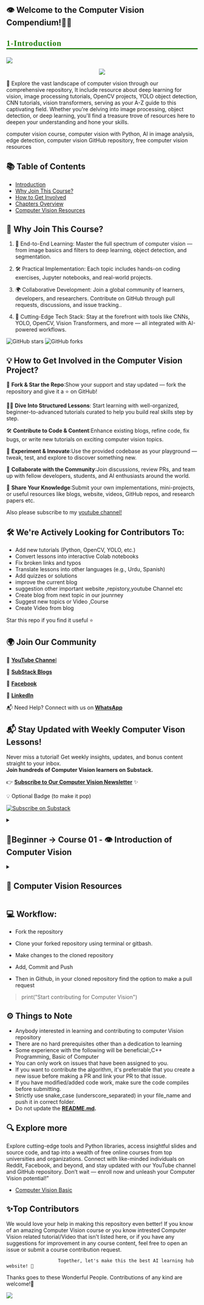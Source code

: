  ## **👁️ Welcome to the Computer Vision Compendium!👋🛒**
 
 ## <p style="font-family:JetBrains Mono; font-weight:normal; letter-spacing: 1px; color:#207d06; font-size:100%; text-align:left;padding: 0px; border-bottom: 3px solid #207d06;">**1-Introduction**</p>
<a href="https://app.commanddash.io/agent?github=https://github.com/hussain0048/Computer-Vision"><img src="https://img.shields.io/badge/AI-Code%20Gen-EB9FDA"></a>
 
<p align="center">
<img src="https://github.com/hussain0048/Computer-Vision-/blob/main/CoursesTeach%20(2).png"></a>
</p>

🚀 Explore the vast landscape of computer vision through our comprehensive repository, It include resource about deep learning for vision, image processing tutorials, OpenCV projects, YOLO object detection, CNN tutorials, vision transformers,  serving as your A-Z guide to this captivating field. Whether you're delving into image processing, object detection, or deep learning, you'll find a treasure trove of resources here to deepen your understanding and hone your skills.

computer vision course,  computer vision with Python, AI in image analysis, edge detection, computer vision GitHub repository, free computer vision resources

<!-- Social card for GitHub -->
<meta property="og:image" content="https://raw.githubusercontent.com/hussain0048/Computer-Vision-/main/CoursesTeach%20(2).png">
<meta property="og:title" content="Computer Vision Course - Learn with Code, Notebooks, and Projects">
<meta property="og:description" content="An end-to-end guide to Computer Vision with Python, OpenCV, YOLO, and Deep Learning — curated for learners and contributors.">

## 📚 Table of Contents
- [Introduction](#1-introduction)
- [Why Join This Course?](#why-join-this-course)
- [How to Get Involved](#how-to-get-involved-in-the-computer-vision-project)
- [Chapters Overview](#course-01---introduction-of-computer-vision)
- [Computer Vision Resources](#computer-vision-resources)


 ## **🎯 Why Join This Course?**
 
1.  📸 End-to-End Learning: Master the full spectrum of computer vision — from image basics and filters to deep learning, object detection, and segmentation.

2. 🛠 Practical Implementation: Each topic includes hands-on coding exercises, Jupyter notebooks, and real-world projects.

3. 🌍 Collaborative Development: Join a global community of learners, developers, and researchers. Contribute on GitHub through pull requests, discussions, and issue tracking..

4. 🤖 Cutting-Edge Tech Stack: Stay at the forefront with tools like CNNs, YOLO, OpenCV, Vision Transformers, and more — all integrated with AI-powered workflows.

![GitHub stars](https://img.shields.io/github/stars/hussain0048/Computer-Vision)
![GitHub forks](https://img.shields.io/github/forks/hussain0048/Computer-Vision)


## **💡 How to Get Involved in the Computer Vision Project?**

🚀 **Fork & Star the Repo**:Show your support and stay updated — fork the repository and give it a ⭐ on GitHub!

👩‍💻 **Dive Into Structured Lessons**: Start learning with well-organized, beginner-to-advanced tutorials curated to help you build real skills step by step.

🛠️ **Contribute to Code & Content**:Enhance existing blogs, refine code, fix bugs, or write new tutorials on exciting computer vision topics.

🧪 **Experiment & Innovate**:Use the provided codebase as your playground — tweak, test, and explore to discover something new.

🤝 **Collaborate with the Community**:Join discussions, review PRs, and team up with fellow developers, students, and AI enthusiasts around the world.

📌 **Share Your Knowledge**:Submit your own implementations, mini-projects, or useful resources like blogs, website, videos, GitHub repos, and research papers etc.

Also please subscribe to my [youtube channel!](https://www.youtube.com/@coursesteach-mv5si)

## 🛠️ We're Actively Looking for Contributors To:
- Add new tutorials (Python, OpenCV, YOLO, etc.)
- Convert lessons into interactive Colab notebooks
- Fix broken links and typos
- Translate lessons into other languages (e.g., Urdu, Spanish)
- Add quizzes or solutions
- improve the current blog
- suggestion other important website ,repistory,youtube Channel etc
- Create blog from next topic in our jounrney 
- Suggest new topics or Video ,Course
- Create Video from blog

Star this repo if you find it useful ⭐

## **🌍 Join Our Community**

🔗 [**YouTube Channe**l](https://www.youtube.com/@coursesteach-mv5si/videos)

🔗 [**SubStack Blogs**](https://substack.com/@coursesteach)

🔗 [**Facebook**](https://www.facebook.com/CourseTeach)

🔗 [**LinkedIn**](https://www.linkedin.com/company/90909828/admin/page-posts/published/)

📬 Need Help? Connect with us on [**WhatsApp**](https://chat.whatsapp.com/L9URPRThBEa7GFl0mlwggg)

## 📬 Stay Updated with Weekly Computer Vison Lessons!

Never miss a tutorial! Get weekly insights, updates, and bonus content straight to your inbox.  
**Join hundreds of Computer Vision learners on Substack.**

👉 [**Subscribe to Our Computer Vision  Newsletter**](https://substack.com/@coursesteach) ✨

💡 Optional Badge (to make it pop)

[![Subscribe on Substack](https://img.shields.io/badge/Subscribe-Substack-orange?style=for-the-badge&logo=substack)](https://substack.com/@coursesteach)


<details> 
<summary> <h2>📕Beginner → Course 01 - 👁️ Introduction of Computer Vision </h2> </summary>

## 👁️ Chapter1: - **Foundations of Computer Vision**
| Topic Name/Tutorial | Video | Code |
|---|---|---|
| [**✅1- What is computer Vision**](https://medium.com/@Coursesteach/computer-vision-part-1-ff493a713887)[-Substack Link](https://substack.com/home/post/p-155666365?source=queue) | [1](https://drive.google.com/file/d/1Cb-Cz0dRwNZzAp5f2K5cVNNwBRo3hki4/view) |[![Colab icon](https://img.shields.io/badge/Colab-Open-blue.svg?logo=colab&logoColor=white)](https://github.com/hussain0048/Computer-Vision-/blob/main/Introduction_to_Computer_Vision.ipynb)|
|[**✅2-Computer Vision Tasks and Applications**](https://mushtaqmsit.substack.com/p/computer-vision-tasks-and-applications?r=f2squ&utm_campaign=post&utm_medium=web&triedRedirect=true)|[1](https://drive.google.com/file/d/1DCR-0UllT5J0GNHrTlklsHtF1OCskV0V/view)[-2](https://drive.google.com/file/d/1hDHQfd5h9Jiauk8olHG6Jft0AbOUh36n/view)|[![Colab icon](https://img.shields.io/badge/Colab-Open-blue.svg?logo=colab&logoColor=white)](https://github.com/hussain0048/Computer-Vision-/blob/main/Introduction_to_Computer_Vision.ipynb)|
|[**✅Best Free Resources to Computer Vision**](https://open.substack.com/pub/mushtaqmsit/p/top-10-free-resources-to-learn-computer?r=f2squ&utm_campaign=post&utm_medium=web&showWelcomeOnShare=true)|---|---|

## 🔹Chapter2: - **Image As Function**
| Topic Name/Tutorial | Video| Notbook |
|---|---|---|
|[**✅1-Images as Functions Part 1?**](https://substack.com/home/post/p-156223376)|[**1**](https://drive.google.com/file/d/1c6plHK4Yqg_ch8QiNTtfGuSZSK0mt3lf/view)|[![Colab icon](https://img.shields.io/badge/Colab-Open-blue.svg?logo=colab&logoColor=white)](https://github.com/hussain0048/Computer-Vision-/blob/main/Introduction_to_Computer_Vision.ipynb)|
| [**✅2-Images as Functions Part 2?**](https://open.substack.com/pub/mushtaqmsit/p/understanding-images-as-functions-edb?r=f2squ&utm_campaign=post&utm_medium=web&showWelcomeOnShare=false) | [**1**](https://drive.google.com/file/d/1X5RS1-6JfZUmcyDvsP5KF1SR97CFzus2/view) | [![Colab icon](https://img.shields.io/badge/Colab-Open-blue.svg?logo=colab&logoColor=white)](https://github.com/hussain0048/Computer-Vision-/blob/main/Introduction_to_Computer_Vision.ipynb) |
| [**✅3-Define an Image as a Function (Quiz)**](https://substack.com/@coursesteach/note/c-91928137?utm_source=notes-share-action&r=f2squ) |[**1**](https://drive.google.com/file/d/1FDmF_Gcl3wtvx6NyNuvl6KAiZlp7KD6Y/view)[**-2**](https://drive.google.com/file/d/1qiwSHYDHSp15_QhMdKuT2nBdhprLJNag/view) | [![Colab icon](https://img.shields.io/badge/Colab-Open-blue.svg?logo=colab&logoColor=white)](https://github.com/hussain0048/Computer-Vision-/blob/main/Introduction_to_Computer_Vision.ipynb) |
|[**✅4-Color Planes and Color Image as a Function(Quiz)**](https://open.substack.com/pub/mushtaqmsit/p/understanding-rgb-channels-in-matlab?r=f2squ&utm_campaign=post&utm_medium=web&showWelcomeOnShare=false)|[**1**](https://drive.google.com/file/d/1351z7lTQfAqx3HEGvAGvtm_FVhaMPzK6/view)[**-2**](https://drive.google.com/file/d/1USR6tCVZKK5uN7TkKGduPsH8rVkTCMAY/view)[**-3**](https://drive.google.com/file/d/1qiwSHYDHSp15_QhMdKuT2nBdhprLJNag/view)|[![Colab icon](https://img.shields.io/badge/Colab-Open-blue.svg?logo=colab&logoColor=white)](https://github.com/hussain0048/Computer-Vision-/blob/main/Introduction_to_Computer_Vision.ipynb)|
|[**✅5- Digital Images**](https://mushtaqmsit.substack.com/p/how-computers-see-images)|[**1**](https://drive.google.com/file/d/1bvwInP7sTDxJv6ou7myoIFZLen57tSv_/view)[**-2**](https://drive.google.com/file/d/1M70RJybxbFBjNjf-s_u33IEGZwETVzco/view)|[![Colab icon](https://img.shields.io/badge/Colab-Open-blue.svg?logo=colab&logoColor=white)](https://github.com/hussain0048/Computer-Vision-/blob/main/Introduction_to_Computer_Vision.ipynb)|
|[**✅6-Compute Image Size Quiz-s**](https://mushtaqmsit.substack.com/p/how-to-calculate-image-size-width)|[1](https://www.youtube.com/watch?v=Xp4Oeqs1jUU)|[![Colab icon](https://img.shields.io/badge/Colab-Open-blue.svg?logo=colab&logoColor=white)](https://github.com/hussain0048/Computer-Vision-/blob/main/Introduction_to_Computer_Vision.ipynb)|
|[**✅7-Read image in Matlab and Python-S**](https://mushtaqmsit.substack.com/p/how-to-read-and-process-images-in)|---|[![Colab icon](https://img.shields.io/badge/Colab-Open-blue.svg?logo=colab&logoColor=white)](https://github.com/hussain0048/Computer-Vision-/blob/main/Introduction_to_Computer_Vision.ipynb)|
|[**✅8-Image Size and Data Type Quiz/Solution-S**](https://mushtaqmsit.substack.com/p/how-to-get-image-size-and-data-type)|[**1**](https://drive.google.com/file/d/1-zlCSlEvKsBPyuPpUUCio15KdedHG_lj/view)|[![Colab icon](https://img.shields.io/badge/Colab-Open-blue.svg?logo=colab&logoColor=white)](https://github.com/hussain0048/Computer-Vision-/blob/main/Introduction_to_Computer_Vision.ipynb)|
|[**✅9-Crop an Image-s**](https://mushtaqmsit.substack.com/p/what-is-mean-by-crop-an-image)|[**1**](https://drive.google.com/file/d/1y_0Q6HXXHwbJi8bFXSjIRmUTliZ_QETg/view)|[![Colab icon](https://img.shields.io/badge/Colab-Open-blue.svg?logo=colab&logoColor=white)](https://github.com/hussain0048/Computer-Vision-/blob/main/Introduction_to_Computer_Vision.ipynb)|
|[**✅10-Add 2 Images-s**](https://mushtaqmsit.substack.com/p/how-to-add-two-images-in-matlab-and)|[**1**](https://drive.google.com/file/d/1Yu5ZkkVHTm5LPErifK0AyqIAZlorljen/view)[**-2**](https://drive.google.com/file/d/1l6VCJK-gU9cQHvGtJKFj6G8x7xrWkMBx/view)[**-3**](https://drive.google.com/file/d/1-POxIAvqFL1rg3N8r_zQj2-SZz3Vbm-a/view)|[![Colab icon](https://img.shields.io/badge/Colab-Open-blue.svg?logo=colab&logoColor=white)](https://github.com/hussain0048/Computer-Vision-/blob/main/Introduction_to_Computer_Vision.ipynb)|
|[**✅11-Multiply image by a scaler and Blend 2 Images⭐️**](https://mushtaqmsit.substack.com/p/mastering-scalar-multiplication-in)|[**1**](https://drive.google.com/file/d/1QKr5Vw3G1HfjyL3PgD1R6AuY8QU_XhSA/view?pli=1)[-2](https://drive.google.com/file/d/14bY1HdOaC5w4jLby2LwaawzmTwfzhSeB/view)[-3](https://drive.google.com/file/d/11W_RKLTU7XMZ1RHzBZYicBvCBCLxXhrg/view)|[![Colab icon](https://img.shields.io/badge/Colab-Open-blue.svg?logo=colab&logoColor=white)](https://github.com/hussain0048/Computer-Vision-/blob/main/Introduction_to_Computer_Vision.ipynb)|
|[**✅12-Common Types of Noise⭐️**](https://mushtaqmsit.substack.com/p/understanding-image-noise-in-computer)|[**1**](https://drive.google.com/file/d/1BhYdBxwZZLRp144ozXJOVKSvVDRLUPs0/view)|[![Colab icon](https://img.shields.io/badge/Colab-Open-blue.svg?logo=colab&logoColor=white)](https://github.com/hussain0048/Computer-Vision-/blob/main/Introduction_to_Computer_Vision.ipynb)|
|[**✅13-Image Difference⭐️**](https://mushtaqmsit.substack.com/p/image-difference-in-computer-vision)|[**1**](https://drive.google.com/file/d/1NgBBgdzHdmG9UPjFBr4HRYuwtJuSux2t/view)[-2](https://drive.google.com/file/d/1FBPEClURy0oNh-Nt23UmBO2hGwGn3sqw/view)[-3](https://drive.google.com/drive/folders/1q_lNYRTS2ggibGcrc6dEAS-SbRQYF4N2)|[![Colab icon](https://img.shields.io/badge/Colab-Open-blue.svg?logo=colab&logoColor=white)](https://github.com/hussain0048/Computer-Vision-/blob/main/Introduction_to_Computer_Vision.ipynb)|
|[**✅14-Generate Gaussian Noise⭐️**](https://mushtaqmsit.substack.com/p/gaussian-noise-in-image-processing)|[**1**](https://drive.google.com/file/d/15ho2IRjIMlZ6dPslpwo9MGR6SumyM938/view)|[![Colab icon](https://img.shields.io/badge/Colab-Open-blue.svg?logo=colab&logoColor=white)](https://github.com/hussain0048/Computer-Vision-/blob/main/Introduction_to_Computer_Vision.ipynb)|
|[**✅15-Effect of Sigma on Gaussian Noise⭐️**](https://mushtaqmsit.substack.com/p/understanding-the-effect-of-sigma)|[**1**](https://drive.google.com/file/d/1SOL6VtxIT08__IBVEsOOrhqYg2xicy2Q/view?usp=sharing)[-2](https://drive.google.com/file/d/1e9wH3cny9Z1UzMgi6-vcmUIJ-mGnDhtx/view)[-3](https://drive.google.com/file/d/1ixofehPc8WprhjNOKqtGIVx4dyyAbqwv/view)|[![Colab icon](https://img.shields.io/badge/Colab-Open-blue.svg?logo=colab&logoColor=white)](https://github.com/hussain0048/Computer-Vision-/blob/main/Introduction_to_Computer_Vision.ipynb)|
|[**✅16-Apply Gaussian Noise⭐️**](https://mushtaqmsit.substack.com/p/applying-gaussian-noise-to-images)|[**1**](https://drive.google.com/file/d/17-X3uDm-_bKEZCLWrh6dzywgrd9Mc6pc/view)[-2](https://drive.google.com/file/d/1HdiI6F0MVJ3OB3VkTiMDreTA_mccXweC/view)|[![Colab icon](https://img.shields.io/badge/Colab-Open-blue.svg?logo=colab&logoColor=white)](https://github.com/hussain0048/Computer-Vision-/blob/main/Introduction_to_Computer_Vision.ipynb)|
|[**✅17-Displaying Images in Matlab and Python⭐️**](https://mushtaqmsit.substack.com/p/basic-image-operations-in-python)|[**1**](https://drive.google.com/file/d/1H06n5AKN-XKDAAPk2GRaloQdSnG8fTgq/view?usp=sharing)|[![Colab icon](https://img.shields.io/badge/Colab-Open-blue.svg?logo=colab&logoColor=white)](https://github.com/hussain0048/Computer-Vision-/blob/main/Introduction_to_Computer_Vision.ipynb)|

## 🔹Chapter3: - **Filtering**
| Topic Name/Tutorial | Video | NoteBook |
|---|---|---|
| [**✅1- What is Filtering?**](https://mushtaqmsit.substack.com/p/understanding-filters-in-computer) | [1](https://drive.google.com/file/d/1Dw9Iw2B7ag8bF8uz6jp1RfwuIsf5Cgsj/view?usp=sharing) |[![Colab icon](https://img.shields.io/badge/Colab-Open-blue.svg?logo=colab&logoColor=white)](https://github.com/hussain0048/Computer-Vision-/blob/main/Introduction_to_Computer_Vision.ipynb)|
| [**✅2- What is Gaussian Noise?**](https://mushtaqmsit.substack.com/p/gaussian-noise-in-computer-vision) | [1](https://drive.google.com/file/d/1K6OvG6Hchl_3kNRw7OBIV40GgbCK3mMM/view?usp=sharing)[-2](https://drive.google.com/file/d/1L4-pNTYyvvts9em7w3cNuBGmNCEHy1IZ/view?usp=sharing) |[![Colab icon](https://img.shields.io/badge/Colab-Open-blue.svg?logo=colab&logoColor=white)](https://github.com/hussain0048/Computer-Vision-/blob/main/Introduction_to_Computer_Vision.ipynb)|
| [**✅3- Weighted Moving Average?**](https://mushtaqmsit.substack.com/p/mastering-weighted-moving-averages) | [1](https://drive.google.com/file/d/1-O6oVfb4pv4zCMuJ7CSSAiTXncVcCNsf/view?usp=sharing)[-2](https://drive.google.com/file/d/17zB1EhTfSWDcck1fGaPWFL8wenY6C4DL/view?usp=sharing)|[![Colab icon](https://img.shields.io/badge/Colab-Open-blue.svg?logo=colab&logoColor=white)](https://github.com/hussain0048/Computer-Vision-/blob/main/Introduction_to_Computer_Vision.ipynb)|
| [**🌐4- Correlation Filtering?**](https://medium.com/@Coursesteach/computer-vision-part-23-correlation-filtering-34e00910664a) | [1](https://drive.google.com/file/d/1kOOc3jmptZDQnTlxlsDrYfnB33gl0Ldb/view?usp=sharing)|[![Colab icon](https://img.shields.io/badge/Colab-Open-blue.svg?logo=colab&logoColor=white)](https://github.com/hussain0048/Computer-Vision-/blob/main/Introduction_to_Computer_Vision.ipynb)|
| [**🌐5- Averaging Filter?**](https://medium.com/@Coursesteach/computer-vision-part-24-averaging-filter-b5dc3918c057) | [1](https://drive.google.com/file/d/1YjCaZ8bXkYSben2l3Qts3IOxbpY4ttcE/view)|[![Colab icon](https://img.shields.io/badge/Colab-Open-blue.svg?logo=colab&logoColor=white)](https://github.com/hussain0048/Computer-Vision-/blob/main/Introduction_to_Computer_Vision.ipynb)|
| [**🌐6- Gaussian Filter?**](https://medium.com/@Coursesteach/computer-vision-part-25-gaussian-filter-c81ea05a4630) | [1](https://drive.google.com/file/d/1RV_UK3USN7rQjiB3Eq1ZZnR8ujAgHJD6/view?usp=sharing)[-2](https://drive.google.com/file/d/1z7svvKJn87Lmj1BchAViLLJ44_YTqFlN/view?usp=sharing)|[![Colab icon](https://img.shields.io/badge/Colab-Open-blue.svg?logo=colab&logoColor=white)](https://github.com/hussain0048/Computer-Vision-/blob/main/Introduction_to_Computer_Vision.ipynb)|
| [**🌐7- Gaussian Filter with Matlab and Python?**](https://medium.com/@Coursesteach/computer-vision-part-26-gaussian-filter-with-matlab-and-python-672919cfb0c1) | [1](https://drive.google.com/file/d/1DY8UFbByrBrdbE4sdmcZa8G-kK3s3Q31/view?usp=sharing)|[![Colab icon](https://img.shields.io/badge/Colab-Open-blue.svg?logo=colab&logoColor=white)](https://github.com/hussain0048/Computer-Vision-/blob/main/Introduction_to_Computer_Vision.ipynb)|
| [**🌐8- Remove Noise?(r)**](https://medium.com/@Coursesteach/computer-vision-part-27-remove-noise-001e6a7c838b) | [1](https://drive.google.com/file/d/1fzGcwjrWgzc57etIPUsnX_34LciTG1vs/view?usp=sharing)[-2](https://drive.google.com/file/d/1DgS_rRdmpJCckziIn1fRi6h_b0kLfTgj/view?usp=sharing)|[![Colab icon](https://img.shields.io/badge/Colab-Open-blue.svg?logo=colab&logoColor=white)](https://github.com/hussain0048/Computer-Vision-/blob/main/Introduction_to_Computer_Vision.ipynb)|

## 🔹Chapter4: - **Linearity and Convolution**
| Topic Name/Tutorial | Video | NoteBook |
|---|---|---|
| [**🌐1- Introduction of linear intuition of filtering**](https://medium.com/@Coursesteach/computer-vision-part-28-introduction-of-linear-intuition-of-filtering-83b4269f6019) | [1](https://drive.google.com/file/d/1NRaqwkMiXd5oYWaBnm2BfgpQR3rSvjaj/view) |[![Colab icon](https://img.shields.io/badge/Colab-Open-blue.svg?logo=colab&logoColor=white)](https://github.com/hussain0048/Computer-Vision-/blob/main/Introduction_to_Computer_Vision.ipynb)|
| [**🌐2- Impulse Function and Response**](https://medium.com/@Coursesteach/computer-vision-part-29-impulse-function-and-response-2b52dfedc54f) | [1](https://drive.google.com/file/d/1MWTi1FkAdo93cV6MwLMI41Kqn0zxBvFf/view?usp=sharing) |[![Colab icon](https://img.shields.io/badge/Colab-Open-blue.svg?logo=colab&logoColor=white)](https://github.com/hussain0048/Computer-Vision-/blob/main/Introduction_to_Computer_Vision.ipynb)|
| [**🌐4- Filtering an Impulse Signal**](https://medium.com/@Coursesteach/computer-vision-part-29-impulse-function-and-response-2b52dfedc54f) | [1](https://drive.google.com/file/d/1KxMS0EEAgVO5SuNujypTUNEuu8qUcURE/view?usp=sharing) |[![Colab icon](https://img.shields.io/badge/Colab-Open-blue.svg?logo=colab&logoColor=white)](https://github.com/hussain0048/Computer-Vision-/blob/main/Introduction_to_Computer_Vision.ipynb)|
| [**🌐5- Correlation vs Convolution**](https://medium.com/@Coursesteach/computer-vision-part-30-correlation-vs-convolution-168e1b6851b5) | [1](https://drive.google.com/file/d/1PlCNOA0ElHvpu4NvXHGt0Zyp073Kr0NS/view?usp=sharing)[-2](https://www.youtube.com/watch?v=FbDWmT93nUs) |[![Colab icon](https://img.shields.io/badge/Colab-Open-blue.svg?logo=colab&logoColor=white)](https://github.com/hussain0048/Computer-Vision-/blob/main/Introduction_to_Computer_Vision.ipynb)|
| [**🌐5-Properties of Convolution**](https://medium.com/@Coursesteach/computer-vision-part-30-correlation-vs-convolution-168e1b6851b5) | [1](https://drive.google.com/file/d/1dCjqrkS6uGHMoVKvg1drtLPAxoZ8csIH/view?usp=sharing) |[![Colab icon](https://img.shields.io/badge/Colab-Open-blue.svg?logo=colab&logoColor=white)](https://github.com/hussain0048/Computer-Vision-/blob/main/Introduction_to_Computer_Vision.ipynb)|
| [**🌐6-Computational Complexity and Separability**](https://medium.com/@Coursesteach/computer-vision-part-31-computational-complexity-and-separability-fc8d78ee3321) | [1](https://drive.google.com/file/d/1o3_E3oHa0SFXb_7WPWwF_HZw7JO9SV9Z/view) |[![Colab icon](https://img.shields.io/badge/Colab-Open-blue.svg?logo=colab&logoColor=white)](https://github.com/hussain0048/Computer-Vision-/blob/main/Introduction_to_Computer_Vision.ipynb)|
| [**🌐7-Boundary Issues**](https://medium.com/@Coursesteach/computer-vision-part-31-computational-complexity-and-separability-fc8d78ee3321) | [1](https://drive.google.com/file/d/1iKZD68I6VGebQbVnVebMBf7B4VFA6Umh/view) |[![Colab icon](https://img.shields.io/badge/Colab-Open-blue.svg?logo=colab&logoColor=white)](https://github.com/hussain0048/Computer-Vision-/blob/main/Introduction_to_Computer_Vision.ipynb)|
| [**🌐8-Methods**](https://medium.com/@Coursesteach/computer-vision-part-31-computational-complexity-and-separability-fc8d78ee3321) | [1](https://drive.google.com/file/d/1PkQJ7FngkptaxdvvTgowX8hiPBTmzHk_/view?usp=sharing) |[![Colab icon](https://img.shields.io/badge/Colab-Open-blue.svg?logo=colab&logoColor=white)](https://github.com/hussain0048/Computer-Vision-/blob/main/Introduction_to_Computer_Vision.ipynb)|
| [**🌐9-Explore Edge Options**](https://medium.com/@Coursesteach/computer-vision-part-32-explore-edge-options-78aae07fe8c5) | [1](https://drive.google.com/file/d/1wZuQ-nlwxIZWWLEEJo4MU5gbcm8xoMxu/view) |[![Colab icon](https://img.shields.io/badge/Colab-Open-blue.svg?logo=colab&logoColor=white)](https://github.com/hussain0048/Computer-Vision-/blob/main/Introduction_to_Computer_Vision.ipynb)|
| [**🌐10-Practicing with Linear Filters**](https://medium.com/@Coursesteach/computer-vision-part-33-practicing-with-linear-filters-db29d31a728b) | [1](https://drive.google.com/file/d/1EJMb8LFnTG87Po0LyjwhRDMD_G8BbDYy/view)[-2](https://drive.google.com/file/d/1m6GsASVUDYn8akRdejupOmLlmZ94A43i/view) |[![Colab icon](https://img.shields.io/badge/Colab-Open-blue.svg?logo=colab&logoColor=white)](https://github.com/hussain0048/Computer-Vision-/blob/main/Introduction_to_Computer_Vision.ipynb)|
| [**🌐11-Different Kinds of Noise**](https://medium.com/@Coursesteach/computer-vision-part-34-different-kinds-of-noise-2e300d9e4174) | [1](https://drive.google.com/file/d/15zd1sPvVWY8lQlZWGPn9C0NWds5yMpT9/view)[-2](https://drive.google.com/file/d/1FLtZNGhdQLzjF2O-ZQLJxRPBnykSXDJ6/view)[-3](https://drive.google.com/file/d/1qxLwu4jroEZa9FsfyN5CEYI3XoMeX5TJ/view)|[![Colab icon](https://img.shields.io/badge/Colab-Open-blue.svg?logo=colab&logoColor=white)](https://github.com/hussain0048/Computer-Vision-/blob/main/Introduction_to_Computer_Vision.ipynb)|

##  🔹Chapter5: - **Filters as Templates**
| Topic Name/Tutorial | Video | NoteBook |
|---|---|---|
| [**🌐1- Introduction of Filters as templates, 1D correlation and 2D Correlations**](https://medium.com/@Coursesteach/computer-vision-part-35-introduction-of-filters-as-templates-8a61c1b7a303) | [1](https://drive.google.com/file/d/1xun5nFgKESdTb2nrEQMP5ltjyt1EVpel/view)[-2](https://drive.google.com/file/d/1qaivyaKMS_8abNeu8-ubaOPByDQ1DiVf/view) [-3](https://drive.google.com/file/d/1mYyHLY97o_Ha6yn_DjxXv5HuGn7Pdesw/view) |[![Colab icon](https://img.shields.io/badge/Colab-Open-blue.svg?logo=colab&logoColor=white)](https://github.com/hussain0048/Computer-Vision-/blob/main/Introduction_to_Computer_Vision.ipynb)|
| [**🌐2- Find Tempalte ID**](https://medium.com/@Coursesteach/computer-vision-part-36-find-template-1d-2fc954eca1f7) | [1](https://drive.google.com/file/d/1qzeQF-suulO4a9zMWEDWkPRIfPDiftVZ/view)[-2](https://drive.google.com/file/d/1IFjqWMAfOHAjsj0y33NWQQYG24nYokMy/view)|[![Colab icon](https://img.shields.io/badge/Colab-Open-blue.svg?logo=colab&logoColor=white)](https://github.com/hussain0048/Computer-Vision-/blob/main/Introduction_to_Computer_Vision.ipynb)|
| [**🌐3- Template Matching⭐️**](https://medium.com/@Coursesteach/computer-vision-part-37-template-matching-848b423a84ad) | [1](https://drive.google.com/file/d/1SFFwv9u-ypL8GaYgo0BKQChRa2THKkmY/view)[-2](https://drive.google.com/file/d/1LlqdK1lCeXsjJGE84T8AS3vM59nLEOo6/view)[-3](https://drive.google.com/file/d/105OVSmotPZti1xwZqXGdlXwoaC-Rt2cr/view)[-4](https://drive.google.com/file/d/1dv1rIxwPC58qtz4OrML2tOXVow0eMuRD/view)[-5](https://drive.google.com/file/d/1WZi7cE3lvEAihNdqGF13rzFc8qg2xA5p/view)|[![Colab icon](https://img.shields.io/badge/Colab-Open-blue.svg?logo=colab&logoColor=white)](https://github.com/hussain0048/Computer-Vision-/blob/main/Introduction_to_Computer_Vision.ipynb)|

##  🔹Chapter6: - **Edge detection: Gradients**
| Topic Name/Tutorial | Video | NoteBook |
|---|---|---|
| [**🌐1- Pattern Finding and Feature Detection**](https://medium.com/@Coursesteach/computer-vision-part-38-exploring-computer-vision-pattern-finding-and-feature-detection-ebd3b8d81353) | [1](https://drive.google.com/file/d/1Pgj5ejwo2sPEgWRkfTgA1YK9xj8KprsD/view)|[![Colab icon](https://img.shields.io/badge/Colab-Open-blue.svg?logo=colab&logoColor=white)](https://github.com/hussain0048/Computer-Vision-/blob/main/Introduction_to_Computer_Vision.ipynb)|
| [**🌐2- Understanding Edges in Images: Why They Matter in Visual Perception**](https://medium.com/@Coursesteach/computer-vision-part-39-understanding-edges-in-images-why-they-matter-in-visual-perception-773ee3ece9a5) | [1](https://drive.google.com/file/d/1zE73_T53xLgqUxXo3nw3NqJJndKiJ_W_/view)[-2](https://drive.google.com/file/d/1YkOa4DCmOJqE7qO_DTAy60YklTxVv-nj/view)|[![Colab icon](https://img.shields.io/badge/Colab-Open-blue.svg?logo=colab&logoColor=white)](https://github.com/hussain0048/Computer-Vision-/blob/main/Introduction_to_Computer_Vision.ipynb)|
| [**🌐3- Edge Detection⭐️**](https://medium.com/@Coursesteach/how-edge-detection-works-in-image-processing-step-by-step-explanation-computer-vision-part-40-49eecc06593a) | [1](https://drive.google.com/file/d/11_MgzHT5N-y_PaslRo27QvPAC1h5CNkf/view)|[![Colab icon](https://img.shields.io/badge/Colab-Open-blue.svg?logo=colab&logoColor=white)](https://github.com/hussain0048/Computer-Vision-/blob/main/Introduction_to_Computer_Vision.ipynb)|
| [**🌐4-Derivatives and Edges⭐️**](https://medium.com/@Coursesteach/finding-peaks-and-edges-the-power-of-derivatives-in-function-analysis-computer-vision-part-41-6ffa1eb3a5cb) | [1](https://drive.google.com/file/d/1Gj_0J21g4SooclT-TlxXuYT1I_o5RhtU/view)|[![Colab icon](https://img.shields.io/badge/Colab-Open-blue.svg?logo=colab&logoColor=white)](https://github.com/hussain0048/Computer-Vision-/blob/main/Introduction_to_Computer_Vision.ipynb)|
| [**🌐5-What is Gradients⭐️**](https://medium.com/@Coursesteach/understanding-differential-operators-and-gradients-in-images-computer-vision-part-42-d18ce2693148) | [1](https://drive.google.com/file/d/1tP-jDm498EXyKWs7NhUQmvzBBxJl7m_3/view)|[![Colab icon](https://img.shields.io/badge/Colab-Open-blue.svg?logo=colab&logoColor=white)](https://github.com/hussain0048/Computer-Vision-/blob/main/Introduction_to_Computer_Vision.ipynb)|
| [**🌐6-Finite Differences⭐️**](https://medium.com/@Coursesteach/discrete-gradients-explained-a-beginners-guide-to-finite-differences-in-computing-computer-d3dd67c8c444) | [1](https://drive.google.com/file/d/19HxBZ53B1Xe74kz43KRqfpocm9gNGVs1/view)|[![Colab icon](https://img.shields.io/badge/Colab-Open-blue.svg?logo=colab&logoColor=white)](https://github.com/hussain0048/Computer-Vision-/blob/main/Introduction_to_Computer_Vision.ipynb)|
| [**🌐7-Partial Derivatives of an Image⭐️**](https://medium.com/@Coursesteach/understanding-partial-derivatives-of-an-image-computer-vision-part-44-33ce203de23c) | [1](https://drive.google.com/file/d/1_e_GIFVSFb-4-Yxic164wBIw_Gsry4pM/view)|[![Colab icon](https://img.shields.io/badge/Colab-Open-blue.svg?logo=colab&logoColor=white)](https://github.com/hussain0048/Computer-Vision-/blob/main/Introduction_to_Computer_Vision.ipynb)|
| [**🌐8-The Discrete Gradient⭐️**](https://medium.com/@Coursesteach/what-are-discrete-gradients-and-why-balanced-operators-matte-computer-vision-part-45-4a46134259bb) | [1](https://drive.google.com/file/d/1TY6yKP9X6PF7Jh2mr1Pqs2cEmrbFVcOU/view)[-2](https://www.youtube.com/watch?v=lOEBsQodtEQ)|[![Colab icon](https://img.shields.io/badge/Colab-Open-blue.svg?logo=colab&logoColor=white)](https://github.com/hussain0048/Computer-Vision-/blob/main/Introduction_to_Computer_Vision.ipynb)|
| [**🌐9-Sobel Operator⭐️**](https://medium.com/@Coursesteach/understanding-the-sobel-operator-a-classic-edge-detection-technique-computer-vision-part-46-938faca6ad74) | [1](https://drive.google.com/file/d/1-hfJqthjbAIa_PhwpaNUqKK0uICfbfah/view)[-2](https://www.youtube.com/watch?v=uihBwtPIBxM)[-3](https://www.youtube.com/watch?v=Yz7h9L4gecQ)|[![Colab icon](https://img.shields.io/badge/Colab-Open-blue.svg?logo=colab&logoColor=white)](https://github.com/hussain0048/Computer-Vision-/blob/main/Introduction_to_Computer_Vision.ipynb)|
| [**🌐10-Well Known Gradients⭐️**](https://medium.com/@Coursesteach/understanding-the-sobel-operator-a-classic-edge-detection-technique-computer-vision-part-46-938faca6ad74) | [1](https://drive.google.com/file/d/10eyzaLcNMhZ7C4ZMMR9yXc86wHDcFYos/view)|[![Colab icon](https://img.shields.io/badge/Colab-Open-blue.svg?logo=colab&logoColor=white)](https://github.com/hussain0048/Computer-Vision-/blob/main/Introduction_to_Computer_Vision.ipynb)|
| [**🌐11-Gradients direction⭐️**](https://medium.com/@Coursesteach/computing-image-gradients-direction-matlab-python-techniques-for-edge-detection-595b0be8f471) | [1](https://drive.google.com/file/d/18iLgY1BeyTTjnaQbnxJzVvXm9w-JjTh0/view)|[![Colab icon](https://img.shields.io/badge/Colab-Open-blue.svg?logo=colab&logoColor=white)](https://github.com/hussain0048/Computer-Vision-/blob/main/Introduction_to_Computer_Vision.ipynb)|
| [**🌐12-But in the Real World⭐️**](https://medium.com/@Coursesteach/understanding-edge-detection-noise-and-derivatives-explained-computer-vision-p48-482bf2cfcd92) | [1](https://drive.google.com/file/d/1Ul0XDqYyzMWEpNgNIgRpZPXsnRsKLse-/view)|[![Colab icon](https://img.shields.io/badge/Colab-Open-blue.svg?logo=colab&logoColor=whit)](https://github.com/hussain0048/Computer-Vision-/blob/main/Introduction_to_Computer_Vision.ipynb)|

##  🔹Chapter7: - **Edge detection: 2D operators**
| Topic Name/Tutorial | Video | NoteBook |
|---|---|---|
|**🌐1- Introduction**| [1](https://drive.google.com/file/d/1uEKYbYERARDFaPyf_B9USjmJ51O2FKUc/view)|[![Colab icon](https://img.shields.io/badge/Colab-Open-blue.svg?logo=colab&logoColor=white)](https://github.com/hussain0048/Computer-Vision-/blob/main/Introduction_to_Computer_Vision.ipynb)|
|**🌐2-Derivative of Gaussian Filter 2D**| [1](https://drive.google.com/file/d/1YeogWHkDpvYkcgtT_FU-YU-B2lkt7Xsc/view)|[![Colab icon](https://img.shields.io/badge/Colab-Open-blue.svg?logo=colab&logoColor=white)](https://github.com/hussain0048/Computer-Vision-/blob/main/Introduction_to_Computer_Vision.ipynb)|
|**🌐3- Effect of Sigma on Derivatives**| [1](https://drive.google.com/file/d/1P72PPQaVJ_AgpiR69saOriU7L1x4BwJU/view)|[![Colab icon](https://img.shields.io/badge/Colab-Open-blue.svg?logo=colab&logoColor=white)](https://github.com/hussain0048/Computer-Vision-/blob/main/Introduction_to_Computer_Vision.ipynb)|
|**🌐4-Canny Edge Operator P1 **| [1](https://drive.google.com/file/d/1vloOkCm0xaKojql0RXwZ9wjJ6FQwMo3f/viewJ_AgpiR69saOriU7L1x4BwJU/view)|[![Colab icon](https://img.shields.io/badge/Colab-Open-blue.svg?logo=colab&logoColor=white)](https://github.com/hussain0048/Computer-Vision-/blob/main/Introduction_to_Computer_Vision.ipynb)|
|**🌐5-Canny Edge Operator P2**| [1](https://drive.google.com/file/d/1Zt1FG7FZv1LwBY0o_28fonHCDvrA28ww/view)|[![Colab icon](https://img.shields.io/badge/Colab-Open-blue.svg?logo=colab&logoColor=white)](https://github.com/hussain0048/Computer-Vision-/blob/main/Introduction_to_Computer_Vision.ipynb)|
|**🌐6- For Your Eyes Only Demo**| [1](https://drive.google.com/file/d/1k7Lz_g5lC1bVs27jpfRkxabLA_fUVSAd/view)[-2](https://drive.google.com/file/d/1dZPrgk7_DrMvgAKpYaDUFDdmokrF-9jE/view)|[![Colab icon](https://img.shields.io/badge/Colab-Open-blue.svg?logo=colab&logoColor=white)](https://github.com/hussain0048/Computer-Vision-/blob/main/Introduction_to_Computer_Vision.ipynb)|
|**🌐7-Canny Results**| [1](https://drive.google.com/file/d/1kxQoYDEc7l6MiigXjjvjDJAYxCWGOJE5/view)|[![Colab icon](https://img.shields.io/badge/Colab-Open-blue.svg?logo=colab&logoColor=white)](https://github.com/hussain0048/Computer-Vision-/blob/main/Introduction_to_Computer_Vision.ipynb)|
|**🌐8-Single 2D Edge Detection Filter**| [1](https://drive.google.com/file/d/197iBxz3CNkGhSYUmCnCSlcqP7Q8osfUi/view)|[![Colab icon](https://img.shields.io/badge/Colab-Open-blue.svg?logo=colab&logoColor=white)](https://github.com/hussain0048/Computer-Vision-/blob/main/Introduction_to_Computer_Vision.ipynb)|

##  🔹Chapter8: - **L1 Hough transform: Lines**
| Topic Name/Tutorial | Video | NoteBook |
|---|---|---|
|**🌐1- Introduction**| [1](https://drive.google.com/file/d/1ReFf1sLrgXGogfAEAX5uM0QZRv0MOEyH/view)|[![Colab icon](https://img.shields.io/badge/Colab-Open-blue.svg?logo=colab&logoColor=white)](https://github.com/hussain0048/Computer-Vision-/blob/main/Introduction_to_Computer_Vision.ipynb)|
|**🌐2-Parametric Model**| [1](https://drive.google.com/file/d/1W4b4tFpzNz8z2Z8up5YqD6yBE3YWtguk/view)|[![Colab icon](https://img.shields.io/badge/Colab-Open-blue.svg?logo=colab&logoColor=white)](https://github.com/hussain0048/Computer-Vision-/blob/main/Introduction_to_Computer_Vision.ipynb)|
|**🌐3-Line Fitting**| [1](https://drive.google.com/file/d/17IRoXWMSjrmsPSFpNM5b2kjo22YJ3d6f/view)|[![Colab icon](https://img.shields.io/badge/Colab-Open-blue.svg?logo=colab&logoColor=white)](https://github.com/hussain0048/Computer-Vision-/blob/main/Introduction_to_Computer_Vision.ipynb)|
|**🌐4-Voting**| [1](https://drive.google.com/file/d/1yiUtV5ElVaYzahr-qdJDlEjDIIppItG4/view)[-2](https://www.youtube.com/watch?v=6yVMpaIoxIU)|[![Colab icon](https://img.shields.io/badge/Colab-Open-blue.svg?logo=colab&logoColor=white)](https://github.com/hussain0048/Computer-Vision-/blob/main/Introduction_to_Computer_Vision.ipynb)|
|**🌐5-Hough Space**| [1](https://drive.google.com/file/d/18Oiw44jEOBDAQvgLqmf08UKitF5m849Y/view)[-2](https://www.youtube.com/watch?v=4zHbI-fFIlI)|[![Colab icon](https://img.shields.io/badge/Colab-Open-blue.svg?logo=colab&logoColor=white)](https://github.com/hussain0048/Computer-Vision-/blob/main/Introduction_to_Computer_Vision.ipynb)|
|**🌐6-Polar Representation for Lines**| [1](https://drive.google.com/file/d/1Ch2hYB6vdrKa3yfHl3jDNour8hNGFoQu/view)|[![Colab icon](https://img.shields.io/badge/Colab-Open-blue.svg?logo=colab&logoColor=white)](https://github.com/hussain0048/Computer-Vision-/blob/main/Introduction_to_Computer_Vision.ipynb)|
|**🌐7-Basic Hough Transform Algorithm**| [1](https://drive.google.com/file/d/1wrq9J5yCicGgumWu9iE9u7gaUJTjDuOJ/view)|[![Colab icon](https://img.shields.io/badge/Colab-Open-blue.svg?logo=colab&logoColor=white)](https://github.com/hussain0048/Computer-Vision-/blob/main/Introduction_to_Computer_Vision.ipynb)|
|**🌐8-Complexity of the Hough Transform**| [1](https://drive.google.com/file/d/1iYZk9dMrnIpsJniPdmRRbxuQKe0TWkC2/view)|[![Colab icon](https://img.shields.io/badge/Colab-Open-blue.svg?logo=colab&logoColor=white)](https://github.com/hussain0048/Computer-Vision-/blob/main/Introduction_to_Computer_Vision.ipynb)|
|**🌐9-Hough Example**| [1](https://drive.google.com/file/d/1Jkye2NVdFMkqSlsDChJxMhZth1-FPaOM/view)|[![Colab icon](https://img.shields.io/badge/Colab-Open-blue.svg?logo=colab&logoColor=white)](https://github.com/hussain0048/Computer-Vision-/blob/main/Introduction_to_Computer_Vision.ipynb)|
|**🌐10-Hough Demo**| [1](https://drive.google.com/drive/u/0/home)|[![Colab icon](https://img.shields.io/badge/Colab-Open-blue.svg?logo=colab&logoColor=white)](https://github.com/hussain0048/Computer-Vision-/blob/main/Introduction_to_Computer_Vision.ipynb)|



</details>
</details>

<details> 
<summary> <h2>📕 Computer Vision Resources </h2> </summary>

##  🔹Chapter1: - **Free Courses**
| Title/link| Description | Reading Status |
|---|---|---|
|[**✅1- Deep Learning for Computer Vision**](https://www.youtube.com/watch?v=0nqvO3AM2Vw&list=PL5-TkQAfAZFbzxjBHtzdVCWE0Zbhomg7r&index=3?fbclid=IwZXh0bgNhZW0CMTAAAR2J9tEPD3kPegVzCWQ0WkBYSS6go_0G0PjRSaNojiOjDG85ccS45lZGyBE_aem_Ack4D65TusReJ6ybfh6ZIy9MXZ6ezPKugIzvqWZO2HtMW1C4Y38SpzlpjSzB4pr4-X4tFDusPKaI4SeieXZKMIcn)|by Michigan Online,Youtube| Pending|
|[**✅2- Introduction of Computer Science**](https://www.udacity.com/enrollment/ud810)|It is free course and it contain notes and video| Inprogress|
|[**✅3-Community Computer Vision Course**](https://huggingface.co/learn/computer-vision-course/unit0/welcome/welcome)|It is free course huggingface and it contain notes and video| Pending|
|[**✅4-Computer Vision Lane Detection Playlist**](https://www.youtube.com/watch?v=9CCs4stbwCo&list=PLCiTDJays9rWQkp_IuHOd15JXHyVaYQKE&index=1)|Highly recommend for anyone working on self-driving projects, OpenCV practice, or just learning how CV pipelines are structured in real-world scenarios.|
##  🔹Chapter2: - **Important Website**
| Title/link| Description | Code |
|---|---|---|
|[**✅1- Road Map**](https://coggle.it/diagram/ZO5EUOut86Irr5hc/t/computer-vision-roadmap/760d909a1f28af1782645ff9b5af1dfd4481ce08bf258b4b54f868d7f3a1b8d5)|Road Map on Coggle|---|

##  🔹Chapter3: - **Important Social medica Groups**
| Title/link| Description | Code |
|---|---|---|
|[**✅1- Jeff Heaton**](https://www.youtube.com/@HeatonResearch/about)|It is Videos and github|---|
|[**✅2- First Principles of Computer Vision**](https://www.youtube.com/@firstprinciplesofcomputerv3258/playlists)|It is Videos and github|---|

## 🔹Chapter4: - **Free Books**
| Title/link| Description | Code |
|---|---|---|
|[**✅1- Foundations of Computer Vision**](https://visionbook.mit.edu/)|Antonio Torralba, Phillip Isola, and William Freeman|---|

##  🔹Chapter5: - **Github Repository**
| Title/link| Description | Status |
|---|---|---|
|[**✅1- Computer Science courses with video lectures**](https://github.com/Developer-Y/cs-video-courses?fbclid=IwZXh0bgNhZW0CMTAAAR2J9tEPD3kPegVzCWQ0WkBYSS6go_0G0PjRSaNojiOjDG85ccS45lZGyBE_aem_Ack4D65TusReJ6ybfh6ZIy9MXZ6ezPKugIzvqWZO2HtMW1C4Y38SpzlpjSzB4pr4-X4tFDusPKaI4SeieXZKMIcn)|It is Videos and github| Pending|
|[**✅2-courses & resources**](https://github.com/SkalskiP/courses)|It is course of all AI domain| Pending|
|[**✅3-AIBauchi-Computer-Vision-Bootcamp**](https://github.com/AIBauchi/AIBauchi-Computer-Vision-Bootcamp/tree/main)|It is course of all AI domain| Inprogress|
|[**✅4-Awesome Computer Vision**](https://github.com/jbhuang0604/awesome-computer-vision?tab=readme-ov-file#courses)|It is course of all AI domain| Inprogress|
|[**✅5-Community-led Computer Vision Community Course**](https://huggingface.co/learn/computer-vision-course/unit0/welcome/welcome)|This is the repository for a community-led course on Computer Vision. Over 60 contributors from the Hugging Face| Inprogress|

##  👁️ Chapter1: - **Important Library and Packages**
| Title/link| Description | Resources |
|---|---|---|
|[**✅1- RBOT (ROI-Based Object Tracking**]()| is an **alternative to YOLO for custom object tracking**. Unlike traditional deep learning models that require thousands of images per object, RBOT aims to learn from **50-100 samples** and track objects without relying on bounding box detection.|---|
|[**✅2- skimage**]()| skimage, short for scikit-image, is an open-source Python library designed for image processing and computer vision..|---|


##  👁️ Chapter1: - **Importatant tutorial**
| Title/link| Description | Status |
|---|---|---|
|[**✅1- Multimodal Data Analysis with Deep Learning**](https://rackenzik.com/multimodal-data-analysis-with-deep-learning/)|It is Videos and github|pending|
</details>

##  💻 Workflow:

- Fork the repository

- Clone your forked repository using terminal or gitbash.

- Make changes to the cloned repository

- Add, Commit and Push

- Then in Github, in your cloned repository find the option to make a pull request 

> print("Start contributing for Computer Vision")
>
##  ⚙️ Things to Note

* Anybody interested in learning and contributing to computer Vision repository
* There are no hard prerequisites other than a dedication to learning
* Some experience with the following will be beneficial:,C++ Programming, Basic of Computer 
* You can only work on issues that have been assigned to you.
* If you want to contribute the algorithm, it's preferrable that you create a new issue before making a PR and link your PR to that issue.
* If you have modified/added code work, make sure the code compiles before submitting.
* Strictly use snake_case (underscore_separated) in your file_name and push it in correct folder.
* Do not update the **[README.md](https://github.com/prathimacode-hub/ML-ProjectKart/blob/main/README.md).**

 ## 🔍 Explore more
Explore cutting-edge tools and Python libraries, access insightful slides and source code, and tap into a wealth of free online courses from top universities and organizations. Connect with like-minded individuals on Reddit, Facebook, and beyond, and stay updated with our YouTube channel and GitHub repository. Don’t wait — enroll now and unleash your Computer Vision  potential!”

* [Computer Vision Basic](https://coursesteach.com/enrol/index.php?id=133)

   
## **✨Top Contributors**
We would love your help in making this repository even better! If you know of an amazing Computer Vision course or you know intrested Computer Vision related tutorial/Video  that isn't listed here, or if you have any suggestions for improvement in any course content, feel free to open an issue or submit a course contribution request.

                       Together, let's make this the best AI learning hub website! 🚀

Thanks goes to these Wonderful People. Contributions of any kind are welcome!🚀

<a href="https://github.com/dr-mushtaq/Computer-Vision/graphs/contributors">
  <img src="https://contrib.rocks/image?repo=hussain0048/Computer-Vision" />
</a>







